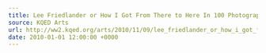 ```yaml
---
title: Lee Friedlander or How I Got From There to Here In 100 Photographs Or Less
source: KQED Arts
url: http://ww2.kqed.org/arts/2010/11/09/lee_friedlander_or_how_i_got_from_there_to_here_in_100/
date: 2010-01-01 12:00:00 +0000
---
```


